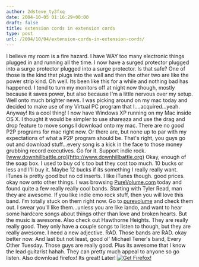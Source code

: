 ```yaml
---
author: 2dsteve_ty3fxq
date: 2004-10-05 01:16:29+00:00
draft: false
title: extension cords in extension cords
type: post
url: /2004/10/04/extension-cords-in-extension-cords/
---
```


I believe my room is a fire hazard. I have WAY too many electronic things plugged in and running all the time. I now have a surged protector plugged into a surge protector plugged into a surge protector. Is that safe? One of those is the kind that plugs into the wall and then the other two are like the power strip kind. Oh well. Its been like this for a while and nothing bad has happened. I tend to turn my monitors off at night now though, mostly because it saves power, but also because I'm a little nervous over my setup.
Well onto much brighter news. I was picking around on my mac today and decided to make use of my Virtual PC program that I....acquired...yeah. Anyway! Its a cool thing! I now have Windows XP running on my Mac inside OS X. I thought it would be simpler to use shareaza and use the drag and drop feature to move songs I download onto my mac. There are no good P2P programs for mac right now. Or there are, but none up to par with my expectations of what a P2P program should be. That's right, you guys go out and download stuff...every song is a kick in the face to those money grubbing record executives. Go for it. Support indie rock. [www.downhillbattle.org](http://www.downhillbattle.org)
Okay, enough of the soap box. I used to buy cd's too but they cost too much. 10 bucks or less and I'll buy it. Maybe 12 bucks if its something I really really want. iTunes is pretty good but no cd inserts. I like iTunes though. good prices. okay now onto other things.
I was browsing [PureVolume.com](http://www.purevolume.com) today and found quite a few really really cool bands. Starting with Tyler Read, man they are awesome. If you like indie emo rock stuff, then you will love this band. I'm totally stuck on them right now. Go to [purevolume](http://www.purevolume.com) and check them out. I swear you'll like them...unless you are like lando, and want to hear some hardcore songs about things other than love and broken hearts. But the music is awesome. Also check out Hawthorne Heights. They are really really good. They only have a couple songs to listen to though, but they are really awesome. I need a new adjective. RAD. Those bands are RAD. okay better now. And last but not least, good ol' Michael Tener's band, Every Other Tuesday. Those guys are really good. Plus its awesome that I know the lead guitarist hahah. They can pretty much appeal to anyone so go listen.
Also download firefox! Its great! Later!
[![Get Firefox!](http://www.spreadfirefox.com/community/images/affiliates/Buttons/180x60/trust.gif)
](http://www.spreadfirefox.com/?q=affiliates&id=2782&t=55)
